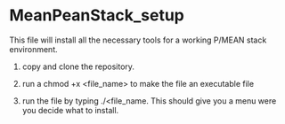 # MeanPeanStack_setup
This file will install all the necessary tools for a working P/MEAN stack environment.

1. copy and clone the repository.

2. run a chmod +x <file_name> to make the file an executable file

3. run the file by typing ./<file_name. This should give you a menu were you decide what to install.
